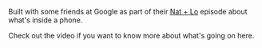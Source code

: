 Built with some friends at Google as part of their [Nat + Lo](https://youtu.be/zoR3wyiVzbY) episode about what's inside a phone. 

Check out the video if you want to know more about what's going on here.